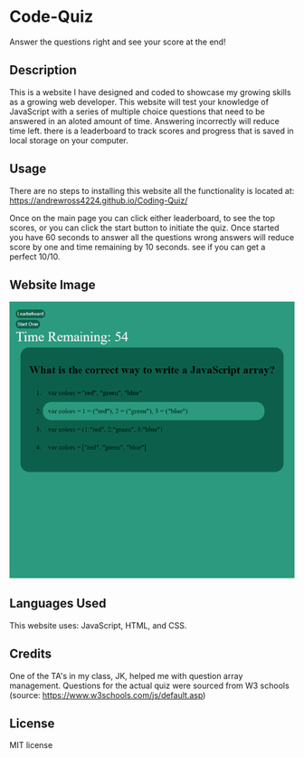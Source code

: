 # Code-Quiz
Answer the questions right and see your score at the end!

## Description

This is a website I have designed and coded to showcase my growing skills as a growing web developer.
This website will test your knowledge of JavaScript with a series of multiple choice questions that need to be answered in an aloted amount of time. Answering incorrectly will reduce time left. there is a leaderboard to track scores and progress that is saved in local storage on your computer.

## Usage

There are no steps to installing this website all the functionality is located at:
https://andrewross4224.github.io/Coding-Quiz/

Once on the main page you can click either leaderboard, to see the top scores, or you can click the start button to initiate the quiz. Once started you have 60 seconds to answer all the questions wrong answers will reduce score by one and time remaining by 10 seconds. see if you can get a perfect 10/10.

## Website Image

![Alt text](/assets/images/codequiz.png)

## Languages Used

This website uses: JavaScript, HTML, and CSS.

## Credits

One of the TA's in my class, JK, helped me with question array management.
Questions for the actual quiz were sourced from W3 schools (source: https://www.w3schools.com/js/default.asp)


## License

MIT license